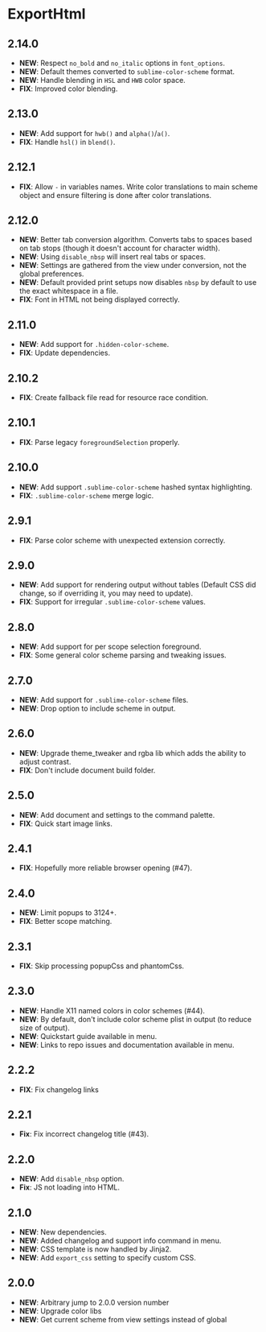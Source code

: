# ExportHtml

## 2.14.0

- **NEW**: Respect `no_bold` and `no_italic` options in `font_options`.
- **NEW**: Default themes converted to `sublime-color-scheme` format.
- **NEW**: Handle blending in `HSL` and `HWB` color space.
- **FIX**: Improved color blending.

## 2.13.0

- **NEW**: Add support for `hwb()` and `alpha()`/`a()`.
- **FIX**: Handle `hsl()` in `blend()`.

## 2.12.1

- **FIX**: Allow `-` in variables names. Write color translations to main scheme object and ensure filtering is done after color translations.

## 2.12.0

- **NEW**: Better tab conversion algorithm. Converts tabs to spaces based on tab stops (though it doesn't account for character width).
- **NEW**: Using `disable_nbsp` will insert real tabs or spaces.
- **NEW**: Settings are gathered from the view under conversion, not the global preferences.
- **NEW**: Default provided print setups now disables `nbsp` by default to use the exact whitespace in a file.
- **FIX**: Font in HTML not being displayed correctly.

## 2.11.0

- **NEW**: Add support for `.hidden-color-scheme`.
- **FIX**: Update dependencies.

## 2.10.2

- **FIX**: Create fallback file read for resource race condition.

## 2.10.1

- **FIX**: Parse legacy `foregroundSelection` properly.

## 2.10.0

- **NEW**: Add support `.sublime-color-scheme` hashed syntax highlighting.
- **FIX**: `.sublime-color-scheme` merge logic.

## 2.9.1

- **FIX**: Parse color scheme with unexpected extension correctly.

## 2.9.0

- **NEW**: Add support for rendering output without tables (Default CSS did change, so if overriding it, you may need to update).
- **FIX**: Support for irregular `.sublime-color-scheme` values.

## 2.8.0

- **NEW**: Add support for per scope selection foreground.
- **FIX**: Some general color scheme parsing and tweaking issues.

## 2.7.0

- **NEW**: Add support for `.sublime-color-scheme` files.
- **NEW**: Drop option to include scheme in output.

## 2.6.0

- **NEW**: Upgrade theme_tweaker and rgba lib which adds the ability to adjust contrast.
- **FIX**: Don't include document build folder.

## 2.5.0

- **NEW**: Add document and settings to the command palette.
- **FIX**: Quick start image links.

## 2.4.1

- **FIX**: Hopefully more reliable browser opening (#47).

## 2.4.0

- **NEW**: Limit popups to 3124+.
- **FIX**: Better scope matching.

## 2.3.1

- **FIX**: Skip processing popupCss and phantomCss.

## 2.3.0

- **NEW**: Handle X11 named colors in color schemes (#44).
- **NEW**: By default, don't include color scheme plist in output (to reduce size of output).
- **NEW**: Quickstart guide available in menu.
- **NEW**: Links to repo issues and documentation available in menu.

## 2.2.2

- **FIX**: Fix changelog links

## 2.2.1

- **Fix**: Fix incorrect changelog title (#43).

## 2.2.0

- **NEW**: Add `disable_nbsp` option.
- **Fix**: JS not loading into HTML.

## 2.1.0

- **NEW**: New dependencies.
- **NEW**: Added changelog and support info command in menu.
- **NEW**: CSS template is now handled by Jinja2.
- **NEW**: Add `export_css` setting to specify custom CSS.

## 2.0.0

- **NEW**: Arbitrary jump to 2.0.0 version number
- **NEW**: Upgrade color libs
- **NEW**: Get current scheme from view settings instead of global

